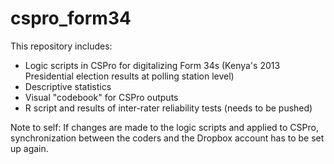 # cspro_form34

This repository includes:
- Logic scripts in CSPro for digitalizing Form 34s (Kenya's 2013 Presidential election results at polling station level)
- Descriptive statistics
- Visual "codebook" for CSPro outputs
- R script and results of inter-rater reliability tests (needs to be pushed)





Note to self: If changes are made to the logic scripts and applied to CSPro, synchronization between the coders and the Dropbox account has to be set up again.
